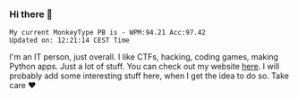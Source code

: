 ### Hi there 👋
<!-- PB START -->
```
My current MonkeyType PB is - WPM:94.21 Acc:97.42
Updated on: 12:21:14 CEST Time
```
<!-- PB END -->
I'm an IT person, just overall. I like CTFs, hacking, coding games, making Python apps. Just a lot of stuff.
You can check out my website [here](https://skill3472.github.io/).
I will probably add some interesting stuff here, when I get the idea to do so. Take care ❤️
